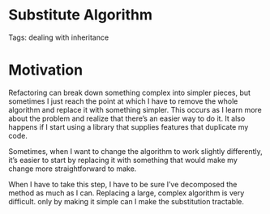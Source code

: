 # Substitute Algorithm

Tags: dealing with inheritance

[](img.png)

# Motivation

Refactoring can break down something complex into simpler pieces, but sometimes I just reach the 
point at which I have to remove the whole algorithm and replace it with something simpler. This 
occurs as I learn more about the problem and realize that there’s an easier way to do it. It also
happens if I start using a library that supplies features that duplicate my code. 

Sometimes, when I want to change the algorithm to work slightly differently, it’s easier to start
by replacing it with something that would make my change more
straightforward to make.

When I have to take this step, I have to be sure I’ve decomposed the method as much as I can. 
Replacing a large, complex algorithm is very difficult. only by making it simple can I make the
substitution tractable.